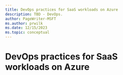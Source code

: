 ```yaml
---
title: DevOps practices for SaaS workloads on Azure
description: TBD - DevOps.
author: PageWriter-MSFT
ms.author: prwilk
ms.date: 12/15/2023
ms.topic: conceptual
---
```


# DevOps practices for SaaS workloads on Azure
